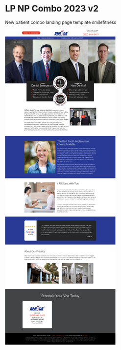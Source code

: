 # LP NP Combo 2023 v2
 New patient combo landing page template smilefitness

![screenshot 1](assets/images/preview.png)